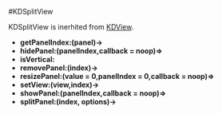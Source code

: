 #KDSplitView

KDSplitView is inerhited from [KDView](/core/KDView). 

* **getPanelIndex:(panel)->**
* **hidePanel:(panelIndex,callback = noop)=>**
* **isVertical:**
* **removePanel:(index)->**
* **resizePanel:(value = 0,panelIndex = 0,callback = noop)=>**
* **setView:(view,index)->**
* **showPanel:(panelIndex,callback = noop)=>**
* **splitPanel:(index, options)->**
